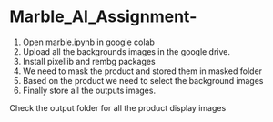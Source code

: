 # Marble_AI_Assignment-
1. Open marble.ipynb in google colab
3. Upload all the backgrounds images in the google drive.
4. Install pixellib and rembg packages 
5. We need to mask the product and stored them in masked folder
6. Based on the product we need to select the background images
7. Finally store all the outputs images.

Check the output folder  for all the product display images 
